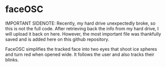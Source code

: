 # faceOSC

IMPORTANT SIDENOTE: Recently, my hard drive unexpectedly
broke, so this is not the full code. After retrieving back
the info from my hard drive, I will upload it back on here.
However, the most important file was thankfully saved and 
is added here on this github repository.

FaceOSC simplifies the tracked face into two eyes that shoot
ice spheres and turn red when opened wide. It follows the user
and also tracks their blinks.
